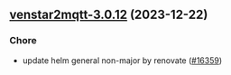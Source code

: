 

## [venstar2mqtt-3.0.12](https://github.com/truecharts/charts/compare/venstar2mqtt-3.0.11...venstar2mqtt-3.0.12) (2023-12-22)

### Chore

- update helm general non-major by renovate ([#16359](https://github.com/truecharts/charts/issues/16359))
  
  